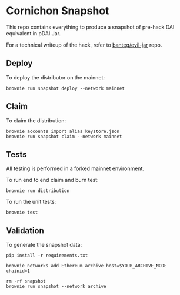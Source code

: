 # Cornichon Snapshot

This repo contains everything to produce a snapshot of pre-hack DAI equivalent in pDAI Jar.

For a technical writeup of the hack, refer to [banteg/evil-jar](https://github.com/banteg/evil-jar) repo.

## Deploy

To deploy the distributor on the mainnet:

```
brownie run snapshot deploy --network mainnet
```

## Claim

To claim the distribution:
```
brownie accounts import alias keystore.json
brownie run snapshot claim --network mainnet
```

## Tests

All testing is performed in a forked mainnet environment.

To run end to end claim and burn test:

```
brownie run distribution
```

To run the unit tests:

```
brownie test
```

## Validation

To generate the snapshot data:

```
pip install -r requirements.txt

brownie networks add Ethereum archive host=$YOUR_ARCHIVE_NODE chainid=1

rm -rf snapshot
brownie run snapshot --network archive
```
